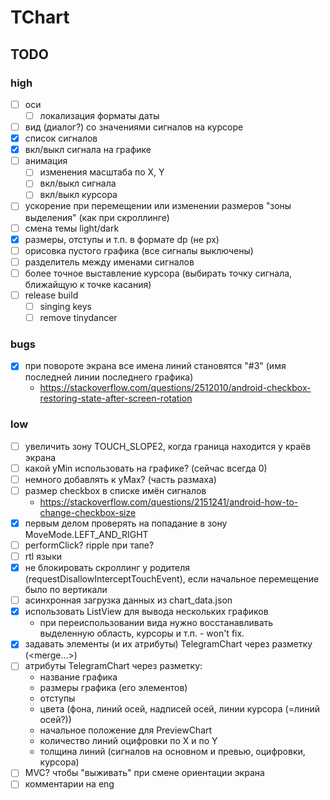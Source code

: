 # TChart

## TODO

### high

- [ ] оси
  - [ ] локализация форматы даты
- [ ] вид (диалог?) со значениями сигналов на курсоре
- [x] список сигналов
- [x] вкл/выкл сигнала на графике
- [ ] анимация
  - [ ] изменения масштаба по X, Y
  - [ ] вкл/выкл сигнала
  - [ ] вкл/выкл курсора
- [ ] ускорение при перемещении или изменении размеров "зоны выделения" (как при скроллинге)
- [ ] смена темы light/dark
- [x] размеры, отступы и т.п. в формате dp (не px)
- [ ] орисовка пустого графика (все сигналы выключены)
- [ ] разделитель между именами сигналов
- [ ] более точное выставление курсора (выбирать точку сигнала, ближайщую к точке касания)
- [ ] release build
  - [ ] singing keys
  - [ ] remove tinydancer

### bugs

- [x] при повороте экрана все имена линий становятся "#3" (имя последней линии последнего графика)
  - https://stackoverflow.com/questions/2512010/android-checkbox-restoring-state-after-screen-rotation

### low

- [ ] увеличить зону TOUCH_SLOPE2, когда граница находится у краёв экрана
- [ ] какой yMin использовать на графике? (сейчас всегда 0)
- [ ] немного добавлять к yMax? (часть размаха)
- [ ] размер checkbox в списке имён сигналов
  - https://stackoverflow.com/questions/2151241/android-how-to-change-checkbox-size
- [x] первым делом проверять на попадание в зону MoveMode.LEFT_AND_RIGHT
- [ ] performClick? ripple при тапе?
- [ ] rtl языки
- [x] не блокировать скроллинг у родителя (requestDisallowInterceptTouchEvent), если начальное перемещение было по вертикали
- [ ] асинхронная загрузка данных из chart_data.json
- [x] использовать ListView для вывода нескольких графиков
  - при переиспользовании вида нужно восстанавливать выделенную область, курсоры и т.п. - won't fix.
- [x] задавать элементы (и их атрибуты) TelegramChart через разметку (<merge...>)
- [ ] атрибуты TelegramChart через разметку:
  - название графика
  - размеры графика (его элементов)
  - отступы
  - цвета (фона, линий осей, надписей осей, линии курсора (=линий осей?))
  - начальное положение для PreviewChart
  - количество линий оцифровки по X и по Y
  - толщина линий (сигналов на основном и превью, оцифровки, курсора)
- [ ] MVC? чтобы "выживать" при смене ориентации экрана
- [ ] комментарии на eng
